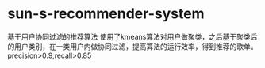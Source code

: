 # sun-s-recommender-system
基于用户协同过滤的推荐算法
使用了kmeans算法对用户做聚类，之后基于聚类后的用户类别，在一类用户内做协同过滤，提高算法的运行效率，得到推荐的歌单。
precision>0.9,recall>0.85
